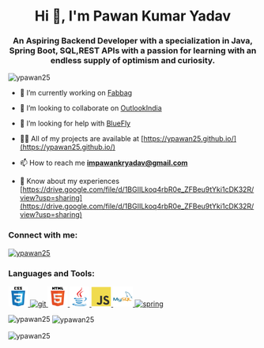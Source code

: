 <h1 align="center">Hi 👋, I'm Pawan Kumar Yadav</h1>
<h3 align="center">An Aspiring Backend Developer with a specialization in Java, Spring Boot, SQL,REST APIs with a passion for learning with an endless supply of optimism and curiosity.</h3>

<p align="left"> <img src="https://komarev.com/ghpvc/?username=ypawan25&label=Profile%20views&color=0e75b6&style=flat" alt="ypawan25" /> </p>

- 🔭 I’m currently working on [Fabbag](fabbag.com)

- 👯 I’m looking to collaborate on [OutlookIndia](outlookindi.com)

- 🤝 I’m looking for help with [BlueFly](bluefly.com)

- 👨‍💻 All of my projects are available at [https://ypawan25.github.io/](https://ypawan25.github.io/)

- 📫 How to reach me **impawankryadav@gmail.com**

- 📄 Know about my experiences [https://drive.google.com/file/d/1BGIILkoq4rbR0e_ZFBeu9tYki1cDK32R/view?usp=sharing](https://drive.google.com/file/d/1BGIILkoq4rbR0e_ZFBeu9tYki1cDK32R/view?usp=sharing)

<h3 align="left">Connect with me:</h3>
<p align="left">
<a href="https://linkedin.com/in/ypawan25" target="blank"><img align="center" src="https://raw.githubusercontent.com/rahuldkjain/github-profile-readme-generator/master/src/images/icons/Social/linked-in-alt.svg" alt="ypawan25" height="30" width="40" /></a>
</p>

<h3 align="left">Languages and Tools:</h3>
<p align="left"> <a href="https://www.w3schools.com/css/" target="_blank" rel="noreferrer"> <img src="https://raw.githubusercontent.com/devicons/devicon/master/icons/css3/css3-original-wordmark.svg" alt="css3" width="40" height="40"/> </a> <a href="https://git-scm.com/" target="_blank" rel="noreferrer"> <img src="https://www.vectorlogo.zone/logos/git-scm/git-scm-icon.svg" alt="git" width="40" height="40"/> </a> <a href="https://www.w3.org/html/" target="_blank" rel="noreferrer"> <img src="https://raw.githubusercontent.com/devicons/devicon/master/icons/html5/html5-original-wordmark.svg" alt="html5" width="40" height="40"/> </a> <a href="https://www.java.com" target="_blank" rel="noreferrer"> <img src="https://raw.githubusercontent.com/devicons/devicon/master/icons/java/java-original.svg" alt="java" width="40" height="40"/> </a> <a href="https://developer.mozilla.org/en-US/docs/Web/JavaScript" target="_blank" rel="noreferrer"> <img src="https://raw.githubusercontent.com/devicons/devicon/master/icons/javascript/javascript-original.svg" alt="javascript" width="40" height="40"/> </a> <a href="https://www.mysql.com/" target="_blank" rel="noreferrer"> <img src="https://raw.githubusercontent.com/devicons/devicon/master/icons/mysql/mysql-original-wordmark.svg" alt="mysql" width="40" height="40"/> </a> <a href="https://spring.io/" target="_blank" rel="noreferrer"> <img src="https://www.vectorlogo.zone/logos/springio/springio-icon.svg" alt="spring" width="40" height="40"/> </a> </p>

<p><img align="left" src="https://github-readme-stats.vercel.app/api/top-langs?username=ypawan25&show_icons=true&locale=en&layout=compact" alt="ypawan25" /></p>

<p>&nbsp;<img align="center" src="https://github-readme-stats.vercel.app/api?username=ypawan25&show_icons=true&locale=en" alt="ypawan25" /></p>

<p><img align="center" src="https://github-readme-streak-stats.herokuapp.com/?user=ypawan25&" alt="ypawan25" /></p>
